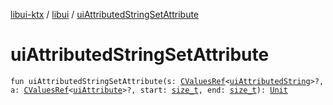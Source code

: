 [libui-ktx](../index.md) / [libui](index.md) / [uiAttributedStringSetAttribute](./ui-attributed-string-set-attribute.md)

# uiAttributedStringSetAttribute

`fun uiAttributedStringSetAttribute(s: `[`CValuesRef`](../kotlinx.cinterop/-c-values-ref/index.md)`<`[`uiAttributedString`](ui-attributed-string.md)`>?, a: `[`CValuesRef`](../kotlinx.cinterop/-c-values-ref/index.md)`<`[`uiAttribute`](ui-attribute.md)`>?, start: `[`size_t`](../platform.posix/size_t.md)`, end: `[`size_t`](../platform.posix/size_t.md)`): `[`Unit`](https://kotlinlang.org/api/latest/jvm/stdlib/kotlin/-unit/index.html)